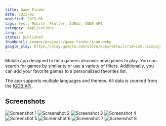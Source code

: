 ```yaml
---
title: Game Finder
date: 2023-02
modified: 2023-06
tags: Best, Mobile, Flutter, AdMob, IGDB API
category: Applications
lang: en
status: published
thumbnail: images/projects/game-finder/icon.webp
google_play: https://play.google.com/store/apps/details?id=com.nicopujia.gamefinder
---
```


Mobile app designed to help gamers discover new games to play. You can search for games by similarity or use a variety of filters. Additionally, you can add your favorite games to a personalized favorites list.

The app supports multiple languages and themes. All data is sourced from the [IGDB API](https://www.igdb.com/).

## Screenshots

![Screenshot 1]({static}/images/projects/game-finder/1.jpg)
![Screenshot 2]({static}/images/projects/game-finder/2.jpg)
![Screenshot 3]({static}/images/projects/game-finder/3.jpg)
![Screenshot 4]({static}/images/projects/game-finder/4.jpg)
![Screenshot 5]({static}/images/projects/game-finder/5.jpg)
![Screenshot 6]({static}/images/projects/game-finder/6.jpg)
![Screenshot 7]({static}/images/projects/game-finder/7.jpg)
![Screenshot 8]({static}/images/projects/game-finder/8.jpg)
